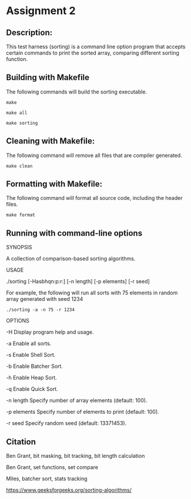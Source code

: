 # Assignment 2

## Description:

This test harness (sorting) is a command line option program that accepts certain commands to print the sorted array, comparing different sorting function.

## Building with Makefile
The following commands will build the sorting executable.
```
make
```
```
make all
```
```
make sorting
```

## Cleaning with Makefile:
The following command will remove all files that are compiler generated.
```
make clean
```

## Formatting with Makefile:
The following command will format all source code, including the header files.
```
make format
```

## Running with command-line options

SYNOPSIS

   A collection of comparison-based sorting algorithms.

USAGE

   ./sorting [-Hasbhqn:p:r:] [-n length] [-p elements] [-r seed]

   For example, the following will run all sorts with 75 elements in random array generated with seed 1234
```
./sorting -a -n 75 -r 1234
```

OPTIONS

 -H              Display program help and usage.

 -a              Enable all sorts.

 -s              Enable Shell Sort.

 -b              Enable Batcher Sort.

 -h              Enable Heap Sort.

 -q              Enable Quick Sort.

 -n length       Specify number of array elements (default: 100).

 -p elements     Specify number of elements to print (default: 100).

 -r seed         Specify random seed (default: 13371453).


## Citation
Ben Grant, bit masking, bit tracking, bit length calculation

Ben Grant, set functions, set compare

Miles, batcher sort, stats tracking

https://www.geeksforgeeks.org/sorting-algorithms/


